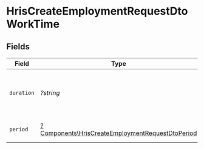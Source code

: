 # HrisCreateEmploymentRequestDtoWorkTime


## Fields

| Field                                                                                                               | Type                                                                                                                | Required                                                                                                            | Description                                                                                                         | Example                                                                                                             |
| ------------------------------------------------------------------------------------------------------------------- | ------------------------------------------------------------------------------------------------------------------- | ------------------------------------------------------------------------------------------------------------------- | ------------------------------------------------------------------------------------------------------------------- | ------------------------------------------------------------------------------------------------------------------- |
| `duration`                                                                                                          | *?string*                                                                                                           | :heavy_minus_sign:                                                                                                  | The work time duration in ISO 8601 duration format                                                                  | P0Y0M0DT8H0M0S                                                                                                      |
| `period`                                                                                                            | [?Components\HrisCreateEmploymentRequestDtoPeriod](../../Models/Components/HrisCreateEmploymentRequestDtoPeriod.md) | :heavy_minus_sign:                                                                                                  | The period of the work time                                                                                         | month                                                                                                               |